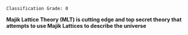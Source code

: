 
```
Classification Grade: 0
```

**Majik Lattice Theory (MLT) is cutting edge and top secret theory that attempts to use Majik Lattices to describe the universe**

